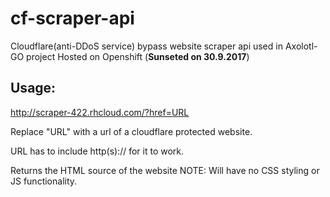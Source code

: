 # cf-scraper-api
Cloudflare(anti-DDoS service) bypass website scraper api used in Axolotl-GO project
Hosted on Openshift (**Sunseted on 30.9.2017**)

## Usage:
http://scraper-422.rhcloud.com/?href=URL

Replace "URL" with a url of a cloudflare protected website.

URL has to include http(s):// for it to work.


Returns the HTML source of the website
NOTE: Will have no CSS styling or JS functionality.

